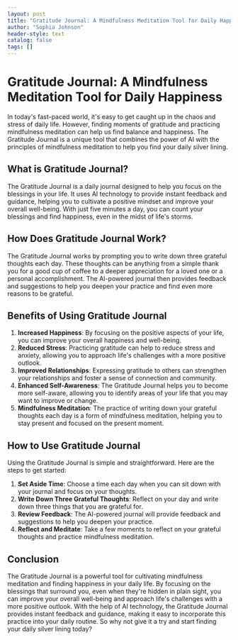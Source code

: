 ```yaml
---
layout: post
title: "Gratitude Journal: A Mindfulness Meditation Tool for Daily Happiness"
author: "Sophia Johnson"
header-style: text
catalog: false
tags: []
---
```


# Gratitude Journal: A Mindfulness Meditation Tool for Daily Happiness

In today's fast-paced world, it's easy to get caught up in the chaos and stress of daily life. However, finding moments of gratitude and practicing mindfulness meditation can help us find balance and happiness. The Gratitude Journal is a unique tool that combines the power of AI with the principles of mindfulness meditation to help you find your daily silver lining.

## What is Gratitude Journal?

The Gratitude Journal is a daily journal designed to help you focus on the blessings in your life. It uses AI technology to provide instant feedback and guidance, helping you to cultivate a positive mindset and improve your overall well-being. With just five minutes a day, you can count your blessings and find happiness, even in the midst of life's storms.

## How Does Gratitude Journal Work?

The Gratitude Journal works by prompting you to write down three grateful thoughts each day. These thoughts can be anything from a simple thank you for a good cup of coffee to a deeper appreciation for a loved one or a personal accomplishment. The AI-powered journal then provides feedback and suggestions to help you deepen your practice and find even more reasons to be grateful.

## Benefits of Using Gratitude Journal

1. **Increased Happiness**: By focusing on the positive aspects of your life, you can improve your overall happiness and well-being.
2. **Reduced Stress**: Practicing gratitude can help to reduce stress and anxiety, allowing you to approach life's challenges with a more positive outlook.
3. **Improved Relationships**: Expressing gratitude to others can strengthen your relationships and foster a sense of connection and community.
4. **Enhanced Self-Awareness**: The Gratitude Journal helps you to become more self-aware, allowing you to identify areas of your life that you may want to improve or change.
5. **Mindfulness Meditation**: The practice of writing down your grateful thoughts each day is a form of mindfulness meditation, helping you to stay present and focused on the present moment.

## How to Use Gratitude Journal

Using the Gratitude Journal is simple and straightforward. Here are the steps to get started:

1. **Set Aside Time**: Choose a time each day when you can sit down with your journal and focus on your thoughts.
2. **Write Down Three Grateful Thoughts**: Reflect on your day and write down three things that you are grateful for.
3. **Review Feedback**: The AI-powered journal will provide feedback and suggestions to help you deepen your practice.
4. **Reflect and Meditate**: Take a few moments to reflect on your grateful thoughts and practice mindfulness meditation.

## Conclusion

The Gratitude Journal is a powerful tool for cultivating mindfulness meditation and finding happiness in your daily life. By focusing on the blessings that surround you, even when they're hidden in plain sight, you can improve your overall well-being and approach life's challenges with a more positive outlook. With the help of AI technology, the Gratitude Journal provides instant feedback and guidance, making it easy to incorporate this practice into your daily routine. So why not give it a try and start finding your daily silver lining today?